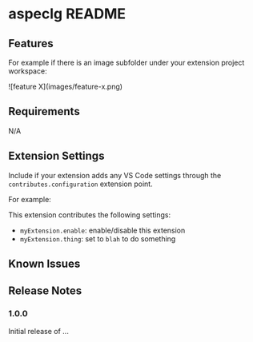 # aspeclg README


## Features

For example if there is an image subfolder under your extension project workspace:

\!\[feature X\]\(images/feature-x.png\)

## Requirements

N/A

## Extension Settings

Include if your extension adds any VS Code settings through the `contributes.configuration` extension point.

For example:

This extension contributes the following settings:

* `myExtension.enable`: enable/disable this extension
* `myExtension.thing`: set to `blah` to do something

## Known Issues

## Release Notes

### 1.0.0

Initial release of ...